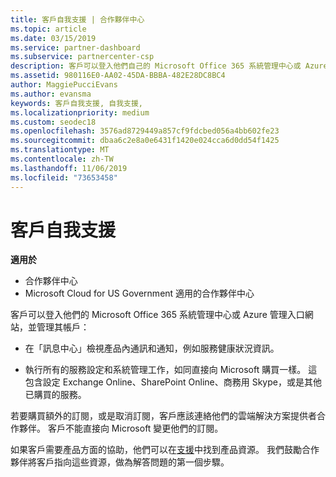 ```yaml
---
title: 客戶自我支援 | 合作夥伴中心
ms.topic: article
ms.date: 03/15/2019
ms.service: partner-dashboard
ms.subservice: partnercenter-csp
description: 客戶可以登入他們自己的 Microsoft Office 365 系統管理中心或 Azure 管理入口網站，並管理自己的帳戶。 若要購買額外的訂閱，或是取消訂閱，客戶應該連絡他們的雲端解決方案提供者合作夥伴。
ms.assetid: 980116E0-AA02-45DA-BBBA-482E28DC8BC4
author: MaggiePucciEvans
ms.author: evansma
keywords: 客戶自我支援, 自我支援,
ms.localizationpriority: medium
ms.custom: seodec18
ms.openlocfilehash: 3576ad8729449a857cf9fdcbed056a4bb602fe23
ms.sourcegitcommit: dbaa6c2e8a0e6431f1420e024cca6d0dd54f1425
ms.translationtype: MT
ms.contentlocale: zh-TW
ms.lasthandoff: 11/06/2019
ms.locfileid: "73653458"
---
```

# <a name="customer-self-support"></a>客戶自我支援

**適用於**

-  合作夥伴中心
-  Microsoft Cloud for US Government 適用的合作夥伴中心


客戶可以登入他們的 Microsoft Office 365 系統管理中心或 Azure 管理入口網站，並管理其帳戶：

-   在「訊息中心」檢視產品內通訊和通知，例如服務健康狀況資訊。

-   執行所有的服務設定和系統管理工作，如同直接向 Microsoft 購買一樣。 這包含設定 Exchange Online、SharePoint Online、商務用 Skype，或是其他已購買的服務。

若要購買額外的訂閱，或是取消訂閱，客戶應該連絡他們的雲端解決方案提供者合作夥伴。 客戶不能直接向 Microsoft 變更他們的訂閱。

如果客戶需要產品方面的協助，他們可以在[支援](https://partnercenter.microsoft.com/partner/support)中找到產品資源。 我們鼓勵合作夥伴將客戶指向這些資源，做為解答問題的第一個步驟。

 

 



